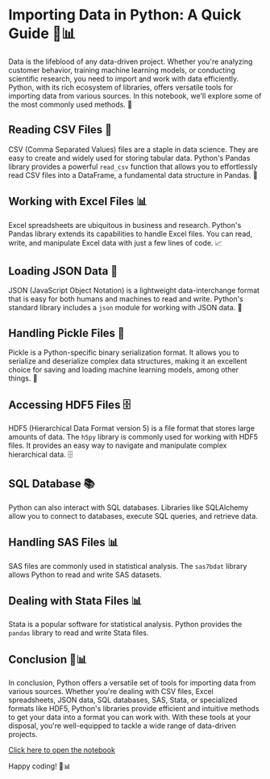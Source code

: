 # Importing Data in Python: A Quick Guide 🐍📊

Data is the lifeblood of any data-driven project. Whether you're analyzing customer behavior, training machine learning models, or conducting scientific research, you need to import and work with data efficiently. Python, with its rich ecosystem of libraries, offers versatile tools for importing data from various sources. In this notebook, we'll explore some of the most commonly used methods. 🚀

## Reading CSV Files 📝

CSV (Comma Separated Values) files are a staple in data science. They are easy to create and widely used for storing tabular data. Python's Pandas library provides a powerful `read_csv` function that allows you to effortlessly read CSV files into a DataFrame, a fundamental data structure in Pandas. 💼

## Working with Excel Files 📊

Excel spreadsheets are ubiquitous in business and research. Python's Pandas library extends its capabilities to handle Excel files. You can read, write, and manipulate Excel data with just a few lines of code. 📈

## Loading JSON Data 🧠

JSON (JavaScript Object Notation) is a lightweight data-interchange format that is easy for both humans and machines to read and write. Python's standard library includes a `json` module for working with JSON data. 🧾

## Handling Pickle Files 🥒

Pickle is a Python-specific binary serialization format. It allows you to serialize and deserialize complex data structures, making it an excellent choice for saving and loading machine learning models, among other things. 🥒

## Accessing HDF5 Files 🗄️

HDF5 (Hierarchical Data Format version 5) is a file format that stores large amounts of data. The `h5py` library is commonly used for working with HDF5 files. It provides an easy way to navigate and manipulate complex hierarchical data. 🗄️

## SQL Database 📚

Python can also interact with SQL databases. Libraries like SQLAlchemy allow you to connect to databases, execute SQL queries, and retrieve data.

## Handling SAS Files 📊

SAS files are commonly used in statistical analysis. The `sas7bdat` library allows Python to read and write SAS datasets.

## Dealing with Stata Files 📊

Stata is a popular software for statistical analysis. Python provides the `pandas` library to read and write Stata files.

## Conclusion 🚀📊

In conclusion, Python offers a versatile set of tools for importing data from various sources. Whether you're dealing with CSV files, Excel spreadsheets, JSON data, SQL databases, SAS, Stata, or specialized formats like HDF5, Python's libraries provide efficient and intuitive methods to get your data into a format you can work with. With these tools at your disposal, you're well-equipped to tackle a wide range of data-driven projects. 

[Click here to open the notebook](https://github.com/anunda-nyagami/importing-data-in-python/blob/main/Importing%20data.ipynb)

Happy coding! 🚀📊
